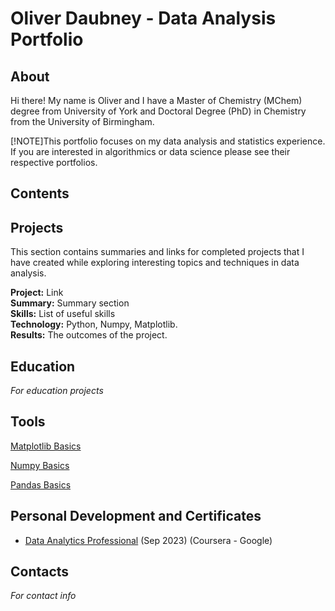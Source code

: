 # Oliver Daubney - Data Analysis Portfolio

## About
Hi there! My name is Oliver and I have a Master of Chemistry (MChem) degree from University of York and Doctoral Degree (PhD) in Chemistry from the University of Birmingham.

[!NOTE]This portfolio focuses on my data analysis and statistics experience. If you are interested in algorithmics or data science please see their respective portfolios.

## Contents


## Projects
This section contains summaries and links for completed projects that I have created while exploring interesting topics and techniques in data analysis.

**Project:** Link <br>
**Summary:** Summary section <br>
**Skills:** List of useful skills <br>
**Technology:** Python, Numpy, Matplotlib. <br>
**Results:** The outcomes of the project. <br>

## Education
*For education projects*

## Tools
[Matplotlib Basics](https://github.com/OliverDaubney/tools/blob/eb7c15528162508ec052eac69fc5c1ac2d6ec9de/matplotlib_basics.ipynb)

[Numpy Basics](https://github.com/OliverDaubney/tools/blob/eb7c15528162508ec052eac69fc5c1ac2d6ec9de/numpy_basics.ipynb)

[Pandas Basics](https://github.com/OliverDaubney/tools/blob/eb7c15528162508ec052eac69fc5c1ac2d6ec9de/pandas_basics.ipynb)

## Personal Development and Certificates
- [Data Analytics Professional](https://github.com/OliverDaubney/data_analysis_portfolio/blob/main/data_analysis_certificates/Data_Analytics_Professional-Coursera_Google.pdf) (Sep 2023) (Coursera - Google)

## Contacts
*For contact info*